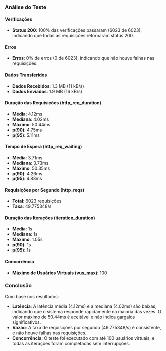 ### Análise do Teste

#### Verificações
- **Status 200**: 100% das verificações passaram (6023 de 6023), indicando que todas as requisições retornaram status 200.

#### Erros
- **Erros**: 0% de erros (0 de 6023), indicando que não houve falhas nas requisições.

#### Dados Transferidos
- **Dados Recebidos**: 1.3 MB (11 kB/s)
- **Dados Enviados**: 1.9 MB (16 kB/s)

#### Duração das Requisições (http_req_duration)
- **Média**: 4.12ms
- **Mediana**: 4.02ms
- **Máximo**: 50.44ms
- **p(90)**: 4.75ms
- **p(95)**: 5.11ms

#### Tempo de Espera (http_req_waiting)
- **Média**: 3.71ms
- **Mediana**: 3.73ms
- **Máximo**: 50.35ms
- **p(90)**: 4.26ms
- **p(95)**: 4.83ms

#### Requisições por Segundo (http_reqs)
- **Total**: 6023 requisições
- **Taxa**: 49.775348/s

#### Duração das Iterações (iteration_duration)
- **Média**: 1s
- **Mediana**: 1s
- **Máximo**: 1.05s
- **p(90)**: 1s
- **p(95)**: 1s

#### Concorrência
- **Máximo de Usuários Virtuais (vus_max)**: 100 

### Conclusão
Com base nos resultados:

- **Latência**: A latência média (4.12ms) e a mediana (4.02ms) são baixas, indicando que o sistema responde rapidamente na maioria das vezes. O valor máximo de 50.44ms é aceitável e não indica gargalos significativos.
- **Vazão**: A taxa de requisições por segundo (49.775348/s) é consistente, e não houve falhas nas requisições.
- **Concorrência**: O teste foi executado com até 100 usuários virtuais, e todas as iterações foram completadas sem interrupções.